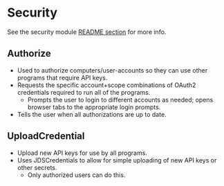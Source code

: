 # Security

See the security module [README section](https://github.com/Patricol/JDSports-public/tree/master/JDSModules#security) for more info.

## Authorize
* Used to authorize computers/user-accounts so they can use other programs that require API keys.
* Requests the specific account+scope combinations of OAuth2 credentials required to run all of the programs.
  * Prompts the user to login to different accounts as needed; opens browser tabs to the appropriate login prompts.
* Tells the user when all authorizations are up to date.

## UploadCredential
* Upload new API keys for use by all programs.
* Uses JDSCredentials to allow for simple uploading of new API keys or other secrets.
  * Only authorized users can do this.
